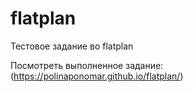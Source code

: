 # flatplan
Тестовое задание во flatplan

Посмотреть выполненное задание: (https://polinaponomar.github.io/flatplan/)